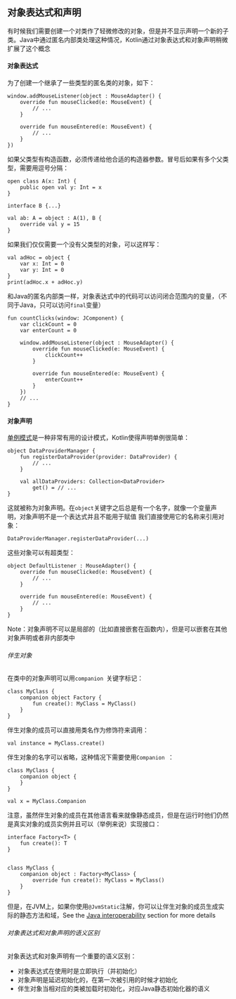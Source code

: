 ## 对象表达式和声明
有时候我们需要创建一个对类作了轻微修改的对象，但是并不显示声明一个新的子类。Java中通过匿名内部类处理这种情况，Kotlin通过对象表达式和对象声明稍微扩展了这个概念

#### 对象表达式
为了创建一个继承了一些类型的匿名类的对象，如下：
```
window.addMouseListener(object : MouseAdapter() {
    override fun mouseClicked(e: MouseEvent) {
        // ...
    }

    override fun mouseEntered(e: MouseEvent) {
        // ...
    }
})
```
如果父类型有构造函数，必须传递给他合适的构造器参数。冒号后如果有多个父类型，需要用逗号分隔：
```
open class A(x: Int) {
    public open val y: Int = x
}

interface B {...}

val ab: A = object : A(1), B {
    override val y = 15
}
```
如果我们仅仅需要一个没有父类型的对象，可以这样写：
```
val adHoc = object {
    var x: Int = 0
    var y: Int = 0
}
print(adHoc.x + adHoc.y)
```
和Java的匿名内部类一样，对象表达式中的代码可以访问闭合范围内的变量，（不同于Java，只可以访问`final`变量）
```
fun countClicks(window: JComponent) {
    var clickCount = 0
    var enterCount = 0

    window.addMouseListener(object : MouseAdapter() {
        override fun mouseClicked(e: MouseEvent) {
            clickCount++
        }

        override fun mouseEntered(e: MouseEvent) {
            enterCount++
        }
    })
    // ...
}
```

#### 对象声明
[单例模式](http://en.wikipedia.org/wiki/Singleton_pattern)是一种非常有用的设计模式，Kotlin使得声明单例很简单：
```
object DataProviderManager {
    fun registerDataProvider(provider: DataProvider) {
        // ...
    }

    val allDataProviders: Collection<DataProvider>
        get() = // ...
}
```
这就被称为对象声明。在`object`关键字之后总是有一个名字，就像一个变量声明，对象声明不是一个表达式并且不能用于赋值
我们直接使用它的名称来引用对象：
```
DataProviderManager.registerDataProvider(...)
```
这些对象可以有超类型：
```
object DefaultListener : MouseAdapter() {
    override fun mouseClicked(e: MouseEvent) {
        // ...
    }

    override fun mouseEntered(e: MouseEvent) {
        // ...
    }
}
```
Note：对象声明不可以是局部的（比如直接嵌套在函数内），但是可以嵌套在其他对象声明或者非内部类中

###### 伴生对象
在类中的对象声明可以用`companion `关键字标记：
```
class MyClass {
    companion object Factory {
        fun create(): MyClass = MyClass()
    }
}
```
伴生对象的成员可以直接用类名作为修饰符来调用：
```
val instance = MyClass.create()
```
伴生对象的名字可以省略，这种情况下需要使用`Companion `：
```
class MyClass {
    companion object {
    }
}

val x = MyClass.Companion
```
注意，虽然伴生对象的成员在其他语言看来就像静态成员，但是在运行时他们仍然是真实对象的成员实例并且可以（举例来说）实现接口：
```
interface Factory<T> {
    fun create(): T
}


class MyClass {
    companion object : Factory<MyClass> {
        override fun create(): MyClass = MyClass()
    }
}
```
但是，在JVM上，如果你使用`@JvmStatic`注解，你可以让伴生对象的成员生成实际的静态方法和域，See the [Java interoperability](http://kotlinlang.org/docs/reference/java-to-kotlin-interop.html#static-fields) section for more details

###### 对象表达式和对象声明的语义区别
对象表达式和对象声明有一个重要的语义区别：
* 对象表达式在使用时是立即执行（并初始化）
* 对象声明是延迟初始化的，在第一次被引用的时候才初始化
* 伴生对象当相对应的类被加载时初始化，对应Java静态初始化器的语义
